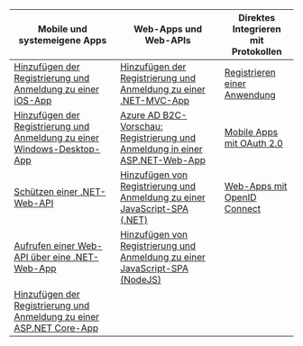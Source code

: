 | Mobile und systemeigene Apps | Web-Apps und Web-APIs | Direktes Integrieren mit Protokollen |
| --- | --- | --- |
| [Hinzufügen der Registrierung und Anmeldung zu einer iOS-App](../articles/active-directory-b2c/active-directory-b2c-devquickstarts-ios.md) |[Hinzufügen der Registrierung und Anmeldung zu einer .NET-MVC-App](../articles/active-directory-b2c/active-directory-b2c-devquickstarts-web-dotnet.md) |[Registrieren einer Anwendung](../articles/active-directory-b2c/active-directory-b2c-app-registration.md) |
| [Hinzufügen der Registrierung und Anmeldung zu einer Windows-Desktop-App](../articles/active-directory-b2c/active-directory-b2c-devquickstarts-native-dotnet.md) |[Azure AD B2C-Vorschau: Registrierung und Anmeldung in einer ASP.NET-Web-App](../articles/active-directory-b2c/active-directory-b2c-devquickstarts-web-dotnet-susi.md) |[Mobile Apps mit OAuth 2.0](../articles/active-directory-b2c/active-directory-b2c-reference-oauth-code.md) |
| [Schützen einer .NET-Web-API](../articles/active-directory-b2c/active-directory-b2c-devquickstarts-api-dotnet.md) | [Hinzufügen von Registrierung und Anmeldung zu einer JavaScript-SPA (.NET)](https://github.com/Azure-Samples/active-directory-b2c-javascript-singlepageapp-dotnet-webapi) | [Web-Apps mit OpenID Connect](../articles/active-directory-b2c/active-directory-b2c-reference-oidc.md) |
| [Aufrufen einer Web-API über eine .NET-Web-App](../articles/active-directory-b2c/active-directory-b2c-devquickstarts-web-api-dotnet.md) | [Hinzufügen von Registrierung und Anmeldung zu einer JavaScript-SPA (NodeJS)](https://github.com/Azure-Samples/active-directory-b2c-javascript-singlepageapp-nodejs-webapi)| |
| [Hinzufügen der Registrierung und Anmeldung zu einer ASP.NET Core-App](https://github.com/azure-samples/active-directory-dotnet-webapp-openidconnect-aspnetcore-b2c) | | |



<!--HONumber=Feb17_HO1-->


